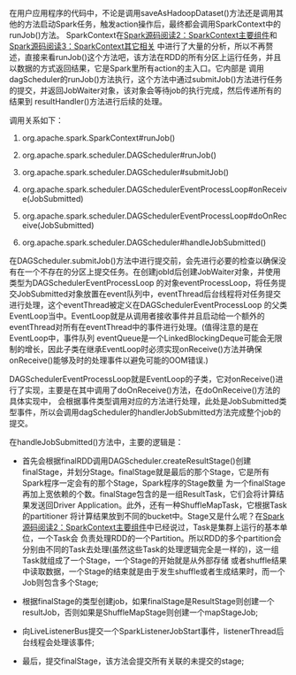 在用户应用程序的代码中，不论是调用saveAsHadoopDataset()方法还是调用其他的方法启动Spark任务，触发action操作后，最终都会调用SparkContext中的runJob()方法。
SparkContext在[Spark源码阅读2：SparkContext主要组件](/Spark源码阅读2-SparkContext主要组件/)和[Spark源码阅读3：SparkContext其它相关](/Spark源码阅读3-SparkContext其它相关/)
中进行了大量的分析，所以不再赘述，直接来看runJob()这个方法吧，该方法在RDD的所有分区上运行任务，并且以数据的方式返回结果，它是Spark里所有action的主入口。它内部是
调用dagScheduler的runJob()方法执行，这个方法中通过submitJob()方法进行任务的提交，并返回JobWaiter对象，该对象会等待job的执行完成，然后传递所有的结果到
resultHandler()方法进行后续的处理。

调用关系如下：
  1. org.apache.spark.SparkContext#runJob()

  2. org.apache.spark.scheduler.DAGScheduler#runJob()

  3. org.apache.spark.scheduler.DAGScheduler#submitJob()

  4. org.apache.spark.scheduler.DAGSchedulerEventProcessLoop#onReceive(JobSubmitted)

  5. org.apache.spark.scheduler.DAGSchedulerEventProcessLoop#doOnReceive(JobSubmitted)

  6. org.apache.spark.scheduler.DAGScheduler#handleJobSubmitted()

在DAGScheduler.submitJob()方法中进行提交前，会先进行必要的检查以确保没有在一个不存在的分区上提交任务。在创建jobId后创建JobWaiter对象，并使用类型为DAGSchedulerEventProcessLoop
的对象eventProcessLoop，将任务提交JobSubmitted对象放置在event队列中，eventThread后台线程将对任务提交进行处理，这个eventThread被定义在DAGSchedulerEventProcessLoop
的父类EventLoop当中。EventLoop就是从调用者接收事件并且启动给一个额外的eventThread对所有在eventThread中的事件进行处理。(值得注意的是在EventLoop中，事件队列
eventQueue是一个LinkedBlockingDeque可能会无限制的增长，因此子类在继承EventLoop时必须实现onReceive()方法并确保onReceive()能够及时的处理事件以避免可能的OOM错误.)

DAGSchedulerEventProcessLoop就是EventLoop的子类，它对onReceive()进行了实现，主要是在其中调用了doOnReceive()方法，在doOnReceive()方法的具体实现中，
会根据事件类型调用对应的方法进行处理，此处是JobSubmitted类型事件，所以会调用dagScheduler的handlerJobSubmitted方法完成整个job的提交。

在handleJobSubmitted()方法中，主要的逻辑是：
  * 首先会根据finalRDD调用DAGScheduler.createResultStage()创建finalStage，并划分Stage。finalStage就是最后的那个Stage，它是所有Spark程序一定会有的那个Stage，Spark程序的Stage数量
  为一个finalStage再加上宽依赖的个数。finalStage包含的是一组ResultTask，它们会将计算结果发送回Driver Application。此外，还有一种ShuffleMapTask，它根据Task的partitioner
  将计算结果放到不同的bucket中。Stage又是什么呢？在[Spark源码阅读2：SparkContext主要组件](/Spark源码阅读2-SparkContext主要组件/)中已经说过，Task是集群上运行的基本单位，一个Task会
  负责处理RDD的一个Partition。所以RDD的多个partition会分别由不同的Task去处理(虽然这些Task的处理逻辑完全是一样的)，这一组Task就组成了一个Stage，一个Stage的开始就是从外部存储
  或者shuffle结果中读取数据，一个Stage的结束就是由于发生shuffle或者生成结果时，而一个Job则包含多个Stage;

  * 根据finalStage的类型创建job，如果finalStage是ResultStage则创建一个resultJob，否则如果是ShuffleMapStage则创建一个mapStageJob;

  * 向LiveListenerBus提交一个SparkListenerJobStart事件，listenerThread后台线程会处理该事件;

  * 最后，提交finalStage，该方法会提交所有关联的未提交的stage;